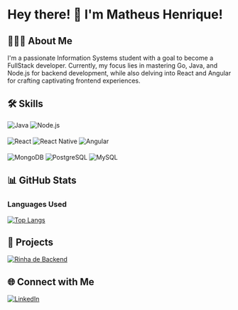# Hey there! 👋 I'm Matheus Henrique!

## 👨🏻‍💻 About Me

I'm a passionate Information Systems student with a goal to become a FullStack developer. Currently, my focus lies in mastering Go, Java, and Node.js for backend development, while also delving into React and Angular for crafting captivating frontend experiences.

## 🛠 Skills

<div style="display: inline-block;">

  <img align="center" alt="Java" src="https://img.shields.io/badge/Java-ED8B00?style=for-the-badge&logo=openjdk&logoColor=white" />
  <img align="center" alt="Node.js" src="https://img.shields.io/badge/Node.js-43853D?style=for-the-badge&logo=node.js&logoColor=white" />
  <br/><br/>
  <img align="center" alt="React" src="https://img.shields.io/badge/React-20232A?style=for-the-badge&logo=react&logoColor=61DAFB" />
  <img align="center" alt="React Native" src="https://img.shields.io/badge/react_native-%2320232a.svg?style=for-the-badge&logo=react&logoColor=%2361DAFB" />
  <img align="center" alt="Angular" src="https://img.shields.io/badge/Angular-DD0031?style=for-the-badge&logo=angular&logoColor=white" />
  <br/><br/>
  <img align="center" alt="MongoDB" src="https://img.shields.io/badge/MongoDB-4EA94B?style=for-the-badge&logo=mongodb&logoColor=white" />
  <img align="center" alt="PostgreSQL" src="https://img.shields.io/badge/PostgreSQL-316192?style=for-the-badge&logo=postgresql&logoColor=white" />
  <img align="center" alt="MySQL" src="https://img.shields.io/badge/MySQL-005C84?style=for-the-badge&logo=mysql&logoColor=white" />

</div>

## 📊 GitHub Stats

### Languages Used
[![Top Langs](https://github-readme-stats.vercel.app/api/top-langs/?username=henriiquematheus&layout=compact&theme=dark)](https://github.com/anuraghazra/github-readme-stats)

## 📁 Projects

<a href="https://github.com/henriiquematheus/rinha-backend-2024q1-go" target="_blank">
  <img src="https://github-readme-stats.vercel.app/api/pin/?username=henriiquematheus&repo=rinha-backend-2024q1-go&theme=dark" alt="Rinha de Backend" />
</a>

## 🌐 Connect with Me

<a href="https://www.linkedin.com/in/matheushenrique-dev/" target="_blank">
  <img src="https://img.shields.io/badge/LinkedIn-Matheus_Henrique-blue?style=for-the-badge&logo=linkedin" alt="LinkedIn" />
</a>
